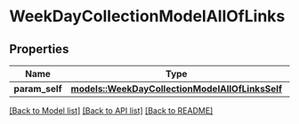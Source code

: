 # WeekDayCollectionModelAllOfLinks

## Properties

Name | Type | Description | Notes
------------ | ------------- | ------------- | -------------
**param_self** | [**models::WeekDayCollectionModelAllOfLinksSelf**](WeekDayCollectionModel_allOf__links_self.md) |  | 

[[Back to Model list]](../README.md#documentation-for-models) [[Back to API list]](../README.md#documentation-for-api-endpoints) [[Back to README]](../README.md)


